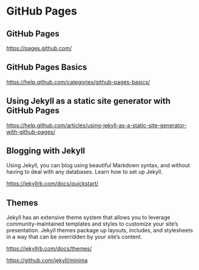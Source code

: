 

GitHub Pages
============

## GitHub Pages

https://pages.github.com/

## GitHub Pages Basics

https://help.github.com/categories/github-pages-basics/

## Using Jekyll as a static site generator with GitHub Pages

https://help.github.com/articles/using-jekyll-as-a-static-site-generator-with-github-pages/


## Blogging with Jekyll

Using Jekyll, you can blog using beautiful Markdown syntax, and without having to deal with any databases. Learn how to set up Jekyll.

https://jekyllrb.com/docs/quickstart/

## Themes

Jekyll has an extensive theme system that allows you to leverage community-maintained templates and styles to customize your site’s presentation. Jekyll themes package up layouts, includes, and stylesheets in a way that can be overridden by your site’s content.

https://jekyllrb.com/docs/themes/

https://github.com/jekyll/minima
